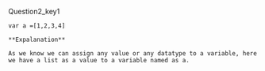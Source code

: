 Question2_key1


```solution
var a =[1,2,3,4]

**Expalanation**

As we know we can assign any value or any datatype to a variable, here we have a list as a value to a variable named as a.
```